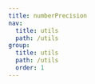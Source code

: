 ```yaml
---
title: numberPrecision
nav:
  title: utils
  path: /utils
group:
  title: utils
  path: /utils
  order: 1
---
```

